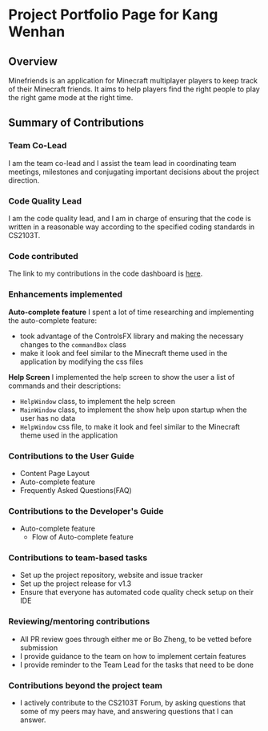 # Project Portfolio Page for Kang Wenhan

## Overview

Minefriends is an application for Minecraft multiplayer players to keep track of their Minecraft friends.
It aims to help players find the right people to play the right game mode at the right time.

## Summary of Contributions

### Team Co-Lead

I am the team co-lead and I assist the team lead in coordinating team meetings, milestones and conjugating
important decisions about the project direction.

### Code Quality Lead

I am the code quality lead, and I am in charge of ensuring that the code is written in a reasonable way according to the specified coding standards in CS2103T.

### Code contributed
The link to my contributions in the code dashboard is [here](https://nus-cs2103-ay2223s1.github.io/tp-dashboard/?search=onepersonhere&breakdown=true).

### Enhancements implemented

**Auto-complete feature**
I spent a lot of time researching and implementing the auto-complete feature:
* took advantage of the ControlsFX library and making the necessary changes to the `commandBox` class
* make it look and feel similar to the Minecraft theme used in the application by modifying the css files

**Help Screen**
I implemented the help screen to show the user a list of commands and their descriptions:
* `HelpWindow` class, to implement the help screen
* `MainWindow` class, to implement the show help upon startup when the user has no data
* `HelpWindow` css file, to make it look and feel similar to the Minecraft theme used in the application

### Contributions to the User Guide

* Content Page Layout
* Auto-complete feature
* Frequently Asked Questions(FAQ)

### Contributions to the Developer's Guide

* Auto-complete feature
  * Flow of Auto-complete feature

### Contributions to team-based tasks

* Set up the project repository, website and issue tracker
* Set up the project release for v1.3
* Ensure that everyone has automated code quality check setup on their IDE

### Reviewing/mentoring contributions

* All PR review goes through either me or Bo Zheng, to be vetted before submission
* I provide guidance to the team on how to implement certain features
* I provide reminder to the Team Lead for the tasks that need to be done

### Contributions beyond the project team
* I actively contribute to the CS2103T Forum, by asking questions that some of my peers may have, and answering questions that I can answer.